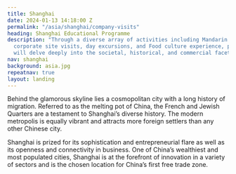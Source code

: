 ```yaml
---
title: Shanghai
date: 2024-01-13 14:18:00 Z
permalink: "/asia/shanghai/company-visits"
heading: Shanghai Educational Programme
description: "Through a diverse array of activities including Mandarin language fundamentals,
  corporate site visits, day excursions, and Food culture experience, participants
  will delve deeply into the societal, historical, and commercial facets of China.\n\n"
nav: shanghai
background: asia.jpg
repeatnav: true
layout: landing
---
```


Behind the glamorous skyline lies a cosmopolitan city with a long history of migration. Referred to as the melting pot of China, the French and Jewish Quarters are a testament to Shanghai’s diverse history. The modern metropolis is equally vibrant and attracts more foreign settlers than any other Chinese city.

Shanghai is prized for its sophistication and entrepreneurial flare as well as its openness and connectivity in business. One of China’s wealthiest and most populated cities, Shanghai is at the forefront of innovation in a variety of sectors and is the chosen location for China’s first free trade zone.